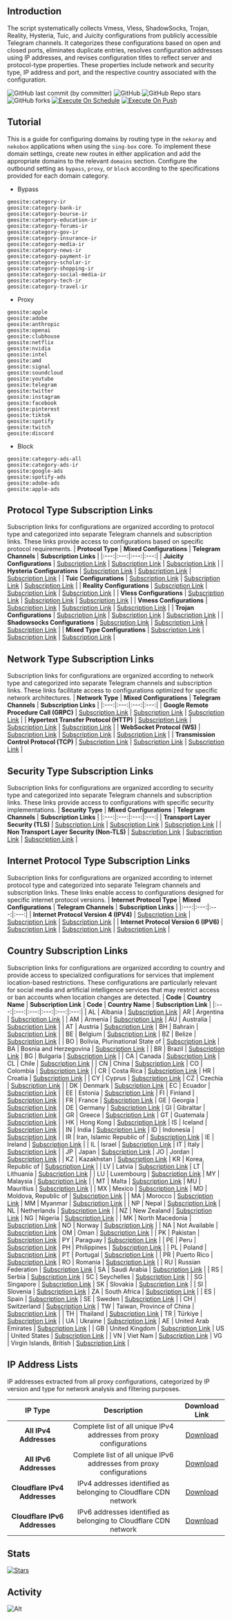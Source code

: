 ## Introduction
The script systematically collects Vmess, Vless, ShadowSocks, Trojan, Reality, Hysteria, Tuic, and Juicity configurations from publicly accessible Telegram channels. It categorizes these configurations based on open and closed ports, eliminates duplicate entries, resolves configuration addresses using IP addresses, and revises configuration titles to reflect server and protocol-type properties. These properties include network and security type, IP address and port, and the respective country associated with the configuration.

![GitHub last commit (by committer)](https://img.shields.io/github/last-commit/biftor/telegram-configs-collector?label=Last%20Commit&color=%2338914b)
![GitHub](https://img.shields.io/github/license/biftor/telegram-configs-collector?label=License&color=yellow)
![GitHub Repo stars](https://img.shields.io/github/stars/biftor/telegram-configs-collector?label=Stars&color=red&style=flat)
![GitHub forks](https://img.shields.io/github/forks/biftor/telegram-configs-collector?label=Forks&color=blue&style=flat)
[![Execute On Schedule](https://github.com/biftor/telegram-configs-collector/actions/workflows/schedule.yml/badge.svg)](https://github.com/biftor/telegram-configs-collector/actions/workflows/schedule.yml)
[![Execute On Push](https://github.com/biftor/telegram-configs-collector/actions/workflows/push.yml/badge.svg)](https://github.com/biftor/telegram-configs-collector/actions/workflows/push.yml)

## Tutorial
This is a guide for configuring domains by routing type in the `nekoray` and `nekobox` applications when using the `sing-box` core. To implement these domain settings, create new routes in either application and add the appropriate domains to the relevant `domains` section. Configure the outbound setting as `bypass`, `proxy`, or `block` according to the specifications provided for each domain category.

- Bypass
```
geosite:category-ir
geosite:category-bank-ir
geosite:category-bourse-ir
geosite:category-education-ir
geosite:category-forums-ir
geosite:category-gov-ir
geosite:category-insurance-ir
geosite:category-media-ir
geosite:category-news-ir
geosite:category-payment-ir
geosite:category-scholar-ir
geosite:category-shopping-ir
geosite:category-social-media-ir
geosite:category-tech-ir
geosite:category-travel-ir
```

- Proxy
```
geosite:apple
geosite:adobe
geosite:anthropic
geosite:openai
geosite:clubhouse
geosite:netflix
geosite:nvidia
geosite:intel
geosite:amd
geosite:signal
geosite:soundcloud
geosite:youtube
geosite:telegram
geosite:twitter
geosite:instagram
geosite:facebook
geosite:pinterest
geosite:tiktok
geosite:spotify
geosite:twitch
geosite:discord
```

- Block
```
geosite:category-ads-all
geosite:category-ads-ir
geosite:google-ads
geosite:spotify-ads
geosite:adobe-ads
geosite:apple-ads
```

## Protocol Type Subscription Links
Subscription links for configurations are organized according to protocol type and categorized into separate Telegram channels and subscription links. These links provide access to configurations based on specific protocol requirements.
| **Protocol Type** | **Mixed Configurations** | **Telegram Channels** | **Subscription Links** |
|:---:|:---:|:---:|:---:|
| **Juicity Configurations** | [Subscription Link](https://raw.githubusercontent.com/biftor/telegram-configs-collector/main/protocols/juicity) | [Subscription Link](https://raw.githubusercontent.com/biftor/telegram-configs-collector/main/channels/protocols/juicity) | [Subscription Link](https://raw.githubusercontent.com/biftor/telegram-configs-collector/main/subscribe/protocols/juicity) |
| **Hysteria Configurations** | [Subscription Link](https://raw.githubusercontent.com/biftor/telegram-configs-collector/main/protocols/hysteria) | [Subscription Link](https://raw.githubusercontent.com/biftor/telegram-configs-collector/main/channels/protocols/hysteria) | [Subscription Link](https://raw.githubusercontent.com/biftor/telegram-configs-collector/main/subscribe/protocols/hysteria) |
| **Tuic Configurations** | [Subscription Link](https://raw.githubusercontent.com/biftor/telegram-configs-collector/main/protocols/tuic) | [Subscription Link](https://raw.githubusercontent.com/biftor/telegram-configs-collector/main/channels/protocols/tuic) | [Subscription Link](https://raw.githubusercontent.com/biftor/telegram-configs-collector/main/subscribe/protocols/tuic) |
| **Reality Configurations** | [Subscription Link](https://raw.githubusercontent.com/biftor/telegram-configs-collector/main/protocols/reality) | [Subscription Link](https://raw.githubusercontent.com/biftor/telegram-configs-collector/main/channels/protocols/reality) | [Subscription Link](https://raw.githubusercontent.com/biftor/telegram-configs-collector/main/subscribe/protocols/reality) |
| **Vless Configurations** | [Subscription Link](https://raw.githubusercontent.com/biftor/telegram-configs-collector/main/protocols/vless) | [Subscription Link](https://raw.githubusercontent.com/biftor/telegram-configs-collector/main/channels/protocols/vless) | [Subscription Link](https://raw.githubusercontent.com/biftor/telegram-configs-collector/main/subscribe/protocols/vless) |
| **Vmess Configurations** | [Subscription Link](https://raw.githubusercontent.com/biftor/telegram-configs-collector/main/protocols/vmess) | [Subscription Link](https://raw.githubusercontent.com/biftor/telegram-configs-collector/main/channels/protocols/vmess) | [Subscription Link](https://raw.githubusercontent.com/biftor/telegram-configs-collector/main/subscribe/protocols/vmess) |
| **Trojan Configurations** | [Subscription Link](https://raw.githubusercontent.com/biftor/telegram-configs-collector/main/protocols/trojan) | [Subscription Link](https://raw.githubusercontent.com/biftor/telegram-configs-collector/main/channels/protocols/trojan) | [Subscription Link](https://raw.githubusercontent.com/biftor/telegram-configs-collector/main/subscribe/protocols/trojan) |
| **Shadowsocks Configurations** | [Subscription Link](https://raw.githubusercontent.com/biftor/telegram-configs-collector/main/protocols/shadowsocks) | [Subscription Link](https://raw.githubusercontent.com/biftor/telegram-configs-collector/main/channels/protocols/shadowsocks) | [Subscription Link](https://raw.githubusercontent.com/biftor/telegram-configs-collector/main/subscribe/protocols/shadowsocks) |
| **Mixed Type Configurations** | [Subscription Link](https://raw.githubusercontent.com/biftor/telegram-configs-collector/main/splitted/mixed) | [Subscription Link](https://raw.githubusercontent.com/biftor/telegram-configs-collector/main/splitted/channels) | [Subscription Link](https://raw.githubusercontent.com/biftor/telegram-configs-collector/main/splitted/subscribe) |

## Network Type Subscription Links
Subscription links for configurations are organized according to network type and categorized into separate Telegram channels and subscription links. These links facilitate access to configurations optimized for specific network architectures.
| **Network Type** | **Mixed Configurations** | **Telegram Channels** | **Subscription Links** |
|:---:|:---:|:---:|:---:|
| **Google Remote Procedure Call (GRPC)** | [Subscription Link](https://raw.githubusercontent.com/biftor/telegram-configs-collector/main/networks/grpc) | [Subscription Link](https://raw.githubusercontent.com/biftor/telegram-configs-collector/main/channels/networks/grpc) | [Subscription Link](https://raw.githubusercontent.com/biftor/telegram-configs-collector/main/subscribe/networks/grpc) |
| **Hypertext Transfer Protocol (HTTP)** | [Subscription Link](https://raw.githubusercontent.com/biftor/telegram-configs-collector/main/networks/http) | [Subscription Link](https://raw.githubusercontent.com/biftor/telegram-configs-collector/main/channels/networks/http) | [Subscription Link](https://raw.githubusercontent.com/biftor/telegram-configs-collector/main/subscribe/networks/http) |
| **WebSocket Protocol (WS)** | [Subscription Link](https://raw.githubusercontent.com/biftor/telegram-configs-collector/main/networks/ws) | [Subscription Link](https://raw.githubusercontent.com/biftor/telegram-configs-collector/main/channels/networks/ws) | [Subscription Link](https://raw.githubusercontent.com/biftor/telegram-configs-collector/main/subscribe/networks/ws) |
 | **Transmission Control Protocol (TCP)** | [Subscription Link](https://raw.githubusercontent.com/biftor/telegram-configs-collector/main/networks/tcp) | [Subscription Link](https://raw.githubusercontent.com/biftor/telegram-configs-collector/main/channels/networks/tcp) | [Subscription Link](https://raw.githubusercontent.com/biftor/telegram-configs-collector/main/subscribe/networks/tcp) |

## Security Type Subscription Links
Subscription links for configurations are organized according to security type and categorized into separate Telegram channels and subscription links. These links provide access to configurations with specific security implementations.
| **Security Type** | **Mixed Configurations** | **Telegram Channels** | **Subscription Links** |
|:---:|:---:|:---:|:---:|
| **Transport Layer Security (TLS)** | [Subscription Link](https://raw.githubusercontent.com/biftor/telegram-configs-collector/main/security/tls) | [Subscription Link](https://raw.githubusercontent.com/biftor/telegram-configs-collector/main/channels/security/tls) | [Subscription Link](https://raw.githubusercontent.com/biftor/telegram-configs-collector/main/subscribe/security/tls) |
| **Non Transport Layer Security (Non-TLS)** | [Subscription Link](https://raw.githubusercontent.com/biftor/telegram-configs-collector/main/security/non-tls) | [Subscription Link](https://raw.githubusercontent.com/biftor/telegram-configs-collector/main/channels/security/non-tls) | [Subscription Link](https://raw.githubusercontent.com/biftor/telegram-configs-collector/main/subscribe/security/non-tls) |

## Internet Protocol Type Subscription Links
Subscription links for configurations are organized according to internet protocol type and categorized into separate Telegram channels and subscription links. These links enable access to configurations designed for specific internet protocol versions.
| **Internet Protocol Type** | **Mixed Configurations** | **Telegram Channels** | **Subscription Links** |
|:---:|:---:|:---:|:---:|
| **Internet Protocol Version 4 (IPV4)** | [Subscription Link](https://raw.githubusercontent.com/biftor/telegram-configs-collector/main/layers/ipv4) | [Subscription Link](https://raw.githubusercontent.com/biftor/telegram-configs-collector/main/channels/layers/ipv4) | [Subscription Link](https://raw.githubusercontent.com/biftor/telegram-configs-collector/main/subscribe/layers/ipv4) |
| **Internet Protocol Version 6 (IPV6)** | [Subscription Link](https://raw.githubusercontent.com/biftor/telegram-configs-collector/main/layers/ipv6) | [Subscription Link](https://raw.githubusercontent.com/biftor/telegram-configs-collector/main/channels/layers/ipv6) | [Subscription Link](https://raw.githubusercontent.com/biftor/telegram-configs-collector/main/subscribe/layers/ipv6) |

## Country Subscription Links
Subscription links for configurations are organized according to country and provide access to specialized configurations for services that implement location-based restrictions. These configurations are particularly relevant for social media and artificial intelligence services that may restrict access or ban accounts when location changes are detected.
| **Code** | **Country Name** | **Subscription Link** | **Code** | **Country Name** | **Subscription Link** |
|:---:|:---:|:---:|:---:|:---:|:---:|
| AL | Albania | [Subscription Link](https://raw.githubusercontent.com/biftor/telegram-configs-collector/main/countries/al/mixed) | AR | Argentina | [Subscription Link](https://raw.githubusercontent.com/biftor/telegram-configs-collector/main/countries/ar/mixed) |
| AM | Armenia | [Subscription Link](https://raw.githubusercontent.com/biftor/telegram-configs-collector/main/countries/am/mixed) | AU | Australia | [Subscription Link](https://raw.githubusercontent.com/biftor/telegram-configs-collector/main/countries/au/mixed) |
| AT | Austria | [Subscription Link](https://raw.githubusercontent.com/biftor/telegram-configs-collector/main/countries/at/mixed) | BH | Bahrain | [Subscription Link](https://raw.githubusercontent.com/biftor/telegram-configs-collector/main/countries/bh/mixed) |
| BE | Belgium | [Subscription Link](https://raw.githubusercontent.com/biftor/telegram-configs-collector/main/countries/be/mixed) | BZ | Belize | [Subscription Link](https://raw.githubusercontent.com/biftor/telegram-configs-collector/main/countries/bz/mixed) |
| BO | Bolivia, Plurinational State of | [Subscription Link](https://raw.githubusercontent.com/biftor/telegram-configs-collector/main/countries/bo/mixed) | BA | Bosnia and Herzegovina | [Subscription Link](https://raw.githubusercontent.com/biftor/telegram-configs-collector/main/countries/ba/mixed) |
| BR | Brazil | [Subscription Link](https://raw.githubusercontent.com/biftor/telegram-configs-collector/main/countries/br/mixed) | BG | Bulgaria | [Subscription Link](https://raw.githubusercontent.com/biftor/telegram-configs-collector/main/countries/bg/mixed) |
| CA | Canada | [Subscription Link](https://raw.githubusercontent.com/biftor/telegram-configs-collector/main/countries/ca/mixed) | CL | Chile | [Subscription Link](https://raw.githubusercontent.com/biftor/telegram-configs-collector/main/countries/cl/mixed) |
| CN | China | [Subscription Link](https://raw.githubusercontent.com/biftor/telegram-configs-collector/main/countries/cn/mixed) | CO | Colombia | [Subscription Link](https://raw.githubusercontent.com/biftor/telegram-configs-collector/main/countries/co/mixed) |
| CR | Costa Rica | [Subscription Link](https://raw.githubusercontent.com/biftor/telegram-configs-collector/main/countries/cr/mixed) | HR | Croatia | [Subscription Link](https://raw.githubusercontent.com/biftor/telegram-configs-collector/main/countries/hr/mixed) |
| CY | Cyprus | [Subscription Link](https://raw.githubusercontent.com/biftor/telegram-configs-collector/main/countries/cy/mixed) | CZ | Czechia | [Subscription Link](https://raw.githubusercontent.com/biftor/telegram-configs-collector/main/countries/cz/mixed) |
| DK | Denmark | [Subscription Link](https://raw.githubusercontent.com/biftor/telegram-configs-collector/main/countries/dk/mixed) | EC | Ecuador | [Subscription Link](https://raw.githubusercontent.com/biftor/telegram-configs-collector/main/countries/ec/mixed) |
| EE | Estonia | [Subscription Link](https://raw.githubusercontent.com/biftor/telegram-configs-collector/main/countries/ee/mixed) | FI | Finland | [Subscription Link](https://raw.githubusercontent.com/biftor/telegram-configs-collector/main/countries/fi/mixed) |
| FR | France | [Subscription Link](https://raw.githubusercontent.com/biftor/telegram-configs-collector/main/countries/fr/mixed) | GE | Georgia | [Subscription Link](https://raw.githubusercontent.com/biftor/telegram-configs-collector/main/countries/ge/mixed) |
| DE | Germany | [Subscription Link](https://raw.githubusercontent.com/biftor/telegram-configs-collector/main/countries/de/mixed) | GI | Gibraltar | [Subscription Link](https://raw.githubusercontent.com/biftor/telegram-configs-collector/main/countries/gi/mixed) |
| GR | Greece | [Subscription Link](https://raw.githubusercontent.com/biftor/telegram-configs-collector/main/countries/gr/mixed) | GT | Guatemala | [Subscription Link](https://raw.githubusercontent.com/biftor/telegram-configs-collector/main/countries/gt/mixed) |
| HK | Hong Kong | [Subscription Link](https://raw.githubusercontent.com/biftor/telegram-configs-collector/main/countries/hk/mixed) | IS | Iceland | [Subscription Link](https://raw.githubusercontent.com/biftor/telegram-configs-collector/main/countries/is/mixed) |
| IN | India | [Subscription Link](https://raw.githubusercontent.com/biftor/telegram-configs-collector/main/countries/in/mixed) | ID | Indonesia | [Subscription Link](https://raw.githubusercontent.com/biftor/telegram-configs-collector/main/countries/id/mixed) |
| IR | Iran, Islamic Republic of | [Subscription Link](https://raw.githubusercontent.com/biftor/telegram-configs-collector/main/countries/ir/mixed) | IE | Ireland | [Subscription Link](https://raw.githubusercontent.com/biftor/telegram-configs-collector/main/countries/ie/mixed) |
| IL | Israel | [Subscription Link](https://raw.githubusercontent.com/biftor/telegram-configs-collector/main/countries/il/mixed) | IT | Italy | [Subscription Link](https://raw.githubusercontent.com/biftor/telegram-configs-collector/main/countries/it/mixed) |
| JP | Japan | [Subscription Link](https://raw.githubusercontent.com/biftor/telegram-configs-collector/main/countries/jp/mixed) | JO | Jordan | [Subscription Link](https://raw.githubusercontent.com/biftor/telegram-configs-collector/main/countries/jo/mixed) |
| KZ | Kazakhstan | [Subscription Link](https://raw.githubusercontent.com/biftor/telegram-configs-collector/main/countries/kz/mixed) | KR | Korea, Republic of | [Subscription Link](https://raw.githubusercontent.com/biftor/telegram-configs-collector/main/countries/kr/mixed) |
| LV | Latvia | [Subscription Link](https://raw.githubusercontent.com/biftor/telegram-configs-collector/main/countries/lv/mixed) | LT | Lithuania | [Subscription Link](https://raw.githubusercontent.com/biftor/telegram-configs-collector/main/countries/lt/mixed) |
| LU | Luxembourg | [Subscription Link](https://raw.githubusercontent.com/biftor/telegram-configs-collector/main/countries/lu/mixed) | MY | Malaysia | [Subscription Link](https://raw.githubusercontent.com/biftor/telegram-configs-collector/main/countries/my/mixed) |
| MT | Malta | [Subscription Link](https://raw.githubusercontent.com/biftor/telegram-configs-collector/main/countries/mt/mixed) | MU | Mauritius | [Subscription Link](https://raw.githubusercontent.com/biftor/telegram-configs-collector/main/countries/mu/mixed) |
| MX | Mexico | [Subscription Link](https://raw.githubusercontent.com/biftor/telegram-configs-collector/main/countries/mx/mixed) | MD | Moldova, Republic of | [Subscription Link](https://raw.githubusercontent.com/biftor/telegram-configs-collector/main/countries/md/mixed) |
| MA | Morocco | [Subscription Link](https://raw.githubusercontent.com/biftor/telegram-configs-collector/main/countries/ma/mixed) | MM | Myanmar | [Subscription Link](https://raw.githubusercontent.com/biftor/telegram-configs-collector/main/countries/mm/mixed) |
| NP | Nepal | [Subscription Link](https://raw.githubusercontent.com/biftor/telegram-configs-collector/main/countries/np/mixed) | NL | Netherlands | [Subscription Link](https://raw.githubusercontent.com/biftor/telegram-configs-collector/main/countries/nl/mixed) |
| NZ | New Zealand | [Subscription Link](https://raw.githubusercontent.com/biftor/telegram-configs-collector/main/countries/nz/mixed) | NG | Nigeria | [Subscription Link](https://raw.githubusercontent.com/biftor/telegram-configs-collector/main/countries/ng/mixed) |
| MK | North Macedonia | [Subscription Link](https://raw.githubusercontent.com/biftor/telegram-configs-collector/main/countries/mk/mixed) | NO | Norway | [Subscription Link](https://raw.githubusercontent.com/biftor/telegram-configs-collector/main/countries/no/mixed) |
| NA | Not Available | [Subscription Link](https://raw.githubusercontent.com/biftor/telegram-configs-collector/main/countries/na/mixed) | OM | Oman | [Subscription Link](https://raw.githubusercontent.com/biftor/telegram-configs-collector/main/countries/om/mixed) |
| PK | Pakistan | [Subscription Link](https://raw.githubusercontent.com/biftor/telegram-configs-collector/main/countries/pk/mixed) | PY | Paraguay | [Subscription Link](https://raw.githubusercontent.com/biftor/telegram-configs-collector/main/countries/py/mixed) |
| PE | Peru | [Subscription Link](https://raw.githubusercontent.com/biftor/telegram-configs-collector/main/countries/pe/mixed) | PH | Philippines | [Subscription Link](https://raw.githubusercontent.com/biftor/telegram-configs-collector/main/countries/ph/mixed) |
| PL | Poland | [Subscription Link](https://raw.githubusercontent.com/biftor/telegram-configs-collector/main/countries/pl/mixed) | PT | Portugal | [Subscription Link](https://raw.githubusercontent.com/biftor/telegram-configs-collector/main/countries/pt/mixed) |
| PR | Puerto Rico | [Subscription Link](https://raw.githubusercontent.com/biftor/telegram-configs-collector/main/countries/pr/mixed) | RO | Romania | [Subscription Link](https://raw.githubusercontent.com/biftor/telegram-configs-collector/main/countries/ro/mixed) |
| RU | Russian Federation | [Subscription Link](https://raw.githubusercontent.com/biftor/telegram-configs-collector/main/countries/ru/mixed) | SA | Saudi Arabia | [Subscription Link](https://raw.githubusercontent.com/biftor/telegram-configs-collector/main/countries/sa/mixed) |
| RS | Serbia | [Subscription Link](https://raw.githubusercontent.com/biftor/telegram-configs-collector/main/countries/rs/mixed) | SC | Seychelles | [Subscription Link](https://raw.githubusercontent.com/biftor/telegram-configs-collector/main/countries/sc/mixed) |
| SG | Singapore | [Subscription Link](https://raw.githubusercontent.com/biftor/telegram-configs-collector/main/countries/sg/mixed) | SK | Slovakia | [Subscription Link](https://raw.githubusercontent.com/biftor/telegram-configs-collector/main/countries/sk/mixed) |
| SI | Slovenia | [Subscription Link](https://raw.githubusercontent.com/biftor/telegram-configs-collector/main/countries/si/mixed) | ZA | South Africa | [Subscription Link](https://raw.githubusercontent.com/biftor/telegram-configs-collector/main/countries/za/mixed) |
| ES | Spain | [Subscription Link](https://raw.githubusercontent.com/biftor/telegram-configs-collector/main/countries/es/mixed) | SE | Sweden | [Subscription Link](https://raw.githubusercontent.com/biftor/telegram-configs-collector/main/countries/se/mixed) |
| CH | Switzerland | [Subscription Link](https://raw.githubusercontent.com/biftor/telegram-configs-collector/main/countries/ch/mixed) | TW | Taiwan, Province of China | [Subscription Link](https://raw.githubusercontent.com/biftor/telegram-configs-collector/main/countries/tw/mixed) |
| TH | Thailand | [Subscription Link](https://raw.githubusercontent.com/biftor/telegram-configs-collector/main/countries/th/mixed) | TR | Türkiye | [Subscription Link](https://raw.githubusercontent.com/biftor/telegram-configs-collector/main/countries/tr/mixed) |
| UA | Ukraine | [Subscription Link](https://raw.githubusercontent.com/biftor/telegram-configs-collector/main/countries/ua/mixed) | AE | United Arab Emirates | [Subscription Link](https://raw.githubusercontent.com/biftor/telegram-configs-collector/main/countries/ae/mixed) |
| GB | United Kingdom | [Subscription Link](https://raw.githubusercontent.com/biftor/telegram-configs-collector/main/countries/gb/mixed) | US | United States | [Subscription Link](https://raw.githubusercontent.com/biftor/telegram-configs-collector/main/countries/us/mixed) |
| VN | Viet Nam | [Subscription Link](https://raw.githubusercontent.com/biftor/telegram-configs-collector/main/countries/vn/mixed) | VG | Virgin Islands, British | [Subscription Link](https://raw.githubusercontent.com/biftor/telegram-configs-collector/main/countries/vg/mixed) |

## IP Address Lists
IP addresses extracted from all proxy configurations, categorized by IP version and type for network analysis and filtering purposes.

| **IP Type** | **Description** | **Download Link** |
|:---:|:---:|:---:|
| **All IPv4 Addresses** | Complete list of all unique IPv4 addresses from proxy configurations | [Download](https://raw.githubusercontent.com/biftor/telegram-configs-collector/main/ips/all_ipv4.txt) |
| **All IPv6 Addresses** | Complete list of all unique IPv6 addresses from proxy configurations | [Download](https://raw.githubusercontent.com/biftor/telegram-configs-collector/main/ips/all_ipv6.txt) |
| **Cloudflare IPv4 Addresses** | IPv4 addresses identified as belonging to Cloudflare CDN network | [Download](https://raw.githubusercontent.com/biftor/telegram-configs-collector/main/ips/cloudflare_ipv4.txt) |
| **Cloudflare IPv6 Addresses** | IPv6 addresses identified as belonging to Cloudflare CDN network | [Download](https://raw.githubusercontent.com/biftor/telegram-configs-collector/main/ips/cloudflare_ipv6.txt) |

## Stats
[![Stars](https://starchart.cc/biftor/telegram-configs-collector.svg?variant=adaptive)](https://starchart.cc/biftor/telegram-configs-collector)
## Activity
![Alt](https://repobeats.axiom.co/api/embed/6e88aa7d66986824532760b5b14120a22c8ca813.svg "Repobeats analytics image")